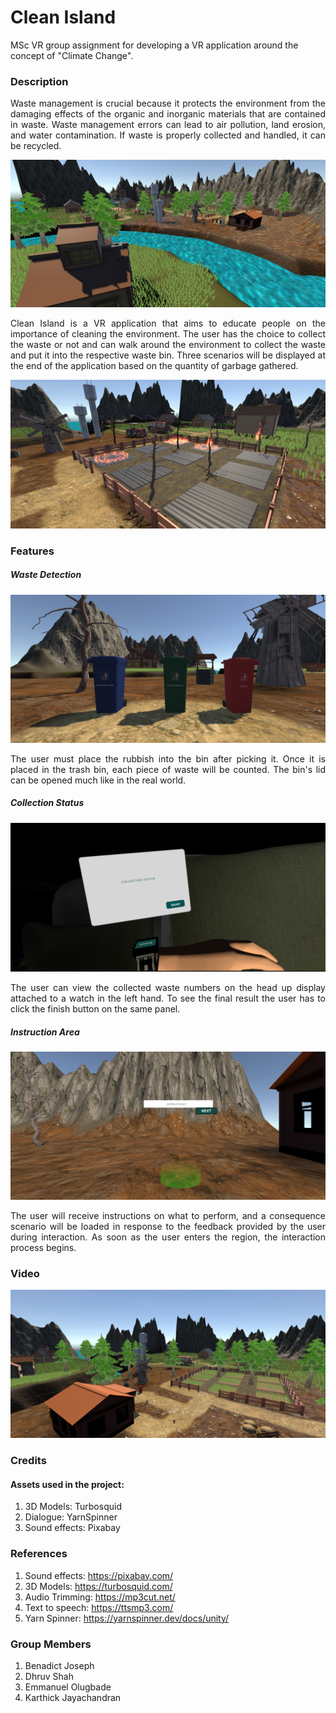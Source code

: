 # Clean Island

 MSc VR group assignment for developing a VR application around the concept of "Climate Change".
 
### **Description**
<p align="justify">
Waste management is crucial because it protects the environment from the damaging effects of the organic and inorganic materials that are contained in waste. Waste management errors can lead to air pollution, land erosion, and water contamination. If waste is properly collected and handled, it can be recycled.

![alt text](https://github.com/2239356Benadict/Assignment1/blob/main/ScreenShot_ClimateChange/NewGoodScenario.png)

<p align="justify">
Clean Island is a VR application that aims to educate people on the importance of cleaning the environment. The user has the choice to collect the waste or not and can walk around the environment to collect the waste and put it into the respective waste bin. Three scenarios will be displayed at the end of the application based on the quantity of garbage gathered.


![alt text](https://github.com/2239356Benadict/Assignment1/blob/main/ScreenShot_ClimateChange/NewBadScenario.png)

### **Features** 

##### **Waste Detection**
![alt text](https://github.com/2239356Benadict/Assignment1/blob/main/ScreenShot_ClimateChange/WasteBins.png)
<p align="justify">
The user must place the rubbish into the bin after picking it. Once it is placed in the trash bin, each piece of waste will be counted. The bin's lid can be opened much like in the real world.

##### **Collection Status**
![alt text](https://github.com/2239356Benadict/Assignment1/blob/main/ScreenShot_ClimateChange/HUD.png)
<p align="justify">
The user can view the collected waste numbers on the head up display attached to a watch in the left hand. To see the final result the user has to click the finish button on the same panel.

##### **Instruction Area**
![alt text](https://github.com/2239356Benadict/Assignment1/blob/main/ScreenShot_ClimateChange/Yarn.png)
<p align="justify">
The user will receive instructions on what to perform, and a consequence scenario will be loaded in response to the feedback provided by the user during interaction.
As soon as the user enters the region, the interaction process begins. 

### Video
  
  [<img src="https://github.com/2239356Benadict/Assignment1/blob/main/ScreenShot_ClimateChange/NewAvgScenario.png" width="1000" height="" />](https://youtu.be/k_wdLfSWxVY)
  
  
### **Credits**
#### **Assets used in the project:**
1.	3D Models: Turbosquid
2.	Dialogue: YarnSpinner
5.	Sound effects: Pixabay

### **References**
1.	Sound effects: https://pixabay.com/
2.	3D Models: https://turbosquid.com/
3.	Audio Trimming: https://mp3cut.net/
4.	Text to speech: https://ttsmp3.com/
5.	Yarn Spinner: https://yarnspinner.dev/docs/unity/

### **Group Members**
1.	Benadict Joseph
2.	Dhruv Shah
3. Emmanuel Olugbade
4. Karthick Jayachandran
